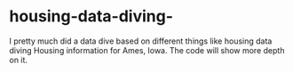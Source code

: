 # housing-data-diving-
I pretty much did a data dive based on different things like housing data diving Housing information for Ames, Iowa. The code will show more depth on it.
